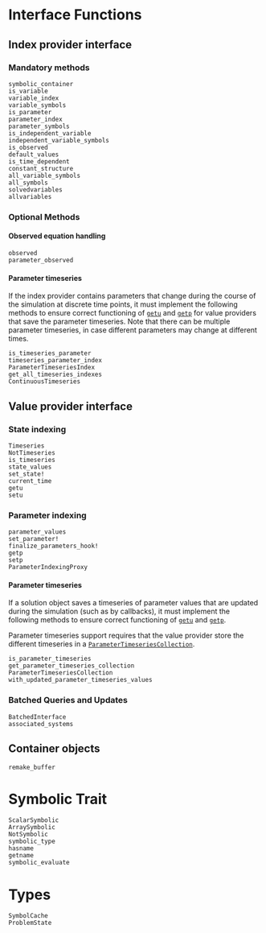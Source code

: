 # Interface Functions

## Index provider interface

### Mandatory methods

```@docs
symbolic_container
is_variable
variable_index
variable_symbols
is_parameter
parameter_index
parameter_symbols
is_independent_variable
independent_variable_symbols
is_observed
default_values
is_time_dependent
constant_structure
all_variable_symbols
all_symbols
solvedvariables
allvariables
```

### Optional Methods

#### Observed equation handling

```@docs
observed
parameter_observed
```

#### Parameter timeseries

If the index provider contains parameters that change during the course of the simulation
at discrete time points, it must implement the following methods to ensure correct
functioning of [`getu`](@ref) and [`getp`](@ref) for value providers that save the parameter
timeseries. Note that there can be multiple parameter timeseries, in case different parameters
may change at different times.

```@docs
is_timeseries_parameter
timeseries_parameter_index
ParameterTimeseriesIndex
get_all_timeseries_indexes
ContinuousTimeseries
```

## Value provider interface

### State indexing

```@docs
Timeseries
NotTimeseries
is_timeseries
state_values
set_state!
current_time
getu
setu
```

### Parameter indexing

```@docs
parameter_values
set_parameter!
finalize_parameters_hook!
getp
setp
ParameterIndexingProxy
```

#### Parameter timeseries

If a solution object saves a timeseries of parameter values that are updated during the
simulation (such as by callbacks), it must implement the following methods to ensure
correct functioning of [`getu`](@ref) and [`getp`](@ref).

Parameter timeseries support requires that the value provider store the different
timeseries in a [`ParameterTimeseriesCollection`](@ref).

```@docs
is_parameter_timeseries
get_parameter_timeseries_collection
ParameterTimeseriesCollection
with_updated_parameter_timeseries_values
```

### Batched Queries and Updates

```@docs
BatchedInterface
associated_systems
```

## Container objects

```@docs
remake_buffer
```

# Symbolic Trait

```@docs
ScalarSymbolic
ArraySymbolic
NotSymbolic
symbolic_type
hasname
getname
symbolic_evaluate
```

# Types

```@docs
SymbolCache
ProblemState
```
